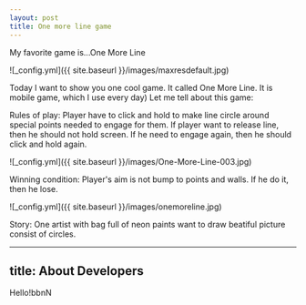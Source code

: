 ```yaml
---
layout: post
title: One more line game
---
```


My favorite game is...One More Line

![_config.yml]({{ site.baseurl }}/images/maxresdefault.jpg)

Today I want to show you one cool game. It called One More Line. It is mobile game, which I use every day) Let me tell about this game:

Rules of play:
Player have to click and hold to make line circle around special points needed to engage for them. If player want to release line, then he should not hold screen. If he need to engage again, then he should click and hold again. 

![_config.yml]({{ site.baseurl }}/images/One-More-Line-003.jpg)

Winning condition:
Player's aim is not bump to points and walls. If he do it, then he lose.

![_config.yml]({{ site.baseurl }}/images/onemoreline.jpg)

Story:
One artist with bag full of neon paints want to draw beatiful picture consist of circles.

---
title: About Developers
---

Hello!bbnN
